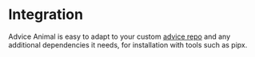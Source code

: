 # Integration

Advice Animal is easy to adapt to your custom [advice repo](./advice_repo.md)
and any additional dependencies it needs, for installation with tools such as
pipx.
